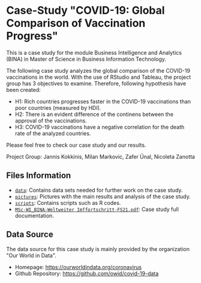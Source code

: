 # Case-Study "COVID-19: Global Comparison of Vaccination Progress"

This is a case study for the module Business Intelligence and Analytics (BINA) in Master of Science in Business Information Technology.

The following case study analyzes the global comparison of the COVID-19 vaccinations in the world. With the use of RStudio and Tableau, the project group has 3 objectives to examine. Therefore, following hypothesis have been created:

- H1: Rich countries progresses faster in the COVID-19 vaccinations than poor countries (measured by HDI).
- H2: There is an evident difference of the continens between the approval of the vaccinations.
- H3: COVID-19 vaccinations have a negative correlation for the death rate of the analyzed countries.

Please feel free to check our case study and our results.

Project Group: Jannis Kokkinis, Milan Markovic, Zafer Ünal, Nicoleta Zanotta


## Files Information

- [`data`](https://github.com/milanmarkovic90/BINA_FS21_Case-Study_COVID-19-Global-Vaccination/tree/main/data): Contains data sets needed for further work on the case study.
- [`pictures`](https://github.com/milanmarkovic90/BINA_FS21_Case-Study_COVID-19-Global-Vaccination/tree/main/pictures): Pictures with the main results and analysis of the case study.
- [`scripts`](https://github.com/milanmarkovic90/BINA_FS21_Case-Study_COVID-19-Global-Vaccination/tree/main/scripts): Contains scripts such as R codes.
- [`MSc-WI_BINA-Weltweiter Imffortschritt-FS21.pdf`](https://github.com/milanmarkovic90/BINA_FS21_Case-Study_COVID-19-Global-Vaccination/blob/main/MSc-WI_BINA-Weltweiter%20Impffortschritt-FS21.pdf): Case study full documentation.

## Data Source
The data source for this case study is mainly provided by the organization "Our World in Data".
- Homepage: https://ourworldindata.org/coronavirus
- Github Repository: https://github.com/owid/covid-19-data

